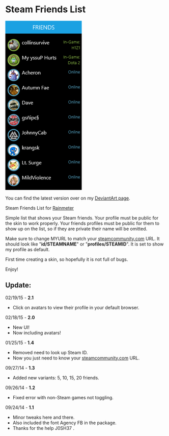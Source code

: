 # Steam Friends List

![alt text](https://raw.githubusercontent.com/Borophyll/SteamFriendsList/master/listpreview2.png "Preview of friends list.")

You can find the latest version over on my [DeviantArt page](http://fav.me/d80a98o).

Steam Friends List for [Rainmeter](http://rainmeter.net/)

Simple list that shows your Steam friends.
Your profile must be public for the skin to work properly.
Your friends profiles must be public for them to show up on the list, so if they are private their name will be omitted.

Make sure to change MYURL to match your [steamcommunity.com](http://steamcommunity.com) URL.
It should look like "**id/STEAMNAME**" or "**profiles/STEAMID**".
It is set to show my profile as default.

First time creating a skin, so hopefully it is not full of bugs.

Enjoy!

## Update:

02/19/15 - **2.1**
* Click on avatars to view their profile in your default browser.

02/18/15 - **2.0**
* New UI!
* Now including avatars!

01/25/15 - **1.4**
* Removed need to look up Steam ID. 
* Now you just need to know your [steamcommunity.com](http://steamcommunity.com) URL.

09/27/14 - **1.3**
* Added new variants: 5, 10, 15, 20 friends.

09/26/14 - **1.2** 
* Fixed error with non-Steam games not toggling.

09/24/14 - **1.1**
* Minor tweaks here and there. 
* Also included the font Agency FB in the package. 
* Thanks for the help J0SH37 .
